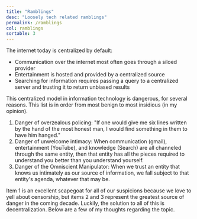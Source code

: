 ```yaml
---
title: "Ramblings"
desc: "Loosely tech related ramblings"
permalink: /ramblings
col: ramblings
sortable: 3
---
```


The internet today is centralized by default:  
 * Communication over the internet most often goes through a siloed provider
 * Entertainment is hosted and provided by a centralized source
 * Searching for information requires passing a query to a centralized server and trusting it to return unbiased results

This centralized model in information technology is dangerous, for several reasons. This list is in order from most benign to most insidious (in my opinion).

 1. Danger of overzealous policing: "If one would give me six lines written by the hand of the most honest man, I would find something in them to have him hanged."
 2. Danger of unwelcome intimacy: When communication (gmail), entertainment (YouTube), and knowledge (Search) are all channeled through the same entity, then that entity has all the pieces required to understand you better than you understand yourself.
 3. Danger of the Omniscient Manipulator: When we trust an entity that knows us intimately as our source of information, we fall subject to that entity's agenda, whatever that may be.

Item 1 is an excellent scapegoat for all of our suspicions because we love to yell about censorship, but items 2 and 3 represent the greatest source of danger in the coming decade. Luckily, the solution to all of this is decentralization. Below are a few of my thoughts regarding the topic.

